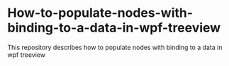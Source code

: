 # How-to-populate-nodes-with-binding-to-a-data-in-wpf-treeview
This repository describes how to populate nodes with binding to a data in wpf treeview
